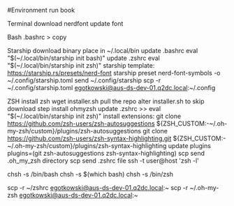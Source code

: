 #Environment run book

Terminal
    download nerdfont
    update font

Bash
    .bashrc > copy
    
Starship
    download binary
    place in ~/.local/bin
    update .bashrc
    	eval "$(~/.local/bin/starship init bash)"
    update .zshrc
    	eval "$(~/.local/bin/starship init zsh)"
    starship template:
		https://starship.rs/presets/nerd-font
		starship preset nerd-font-symbols -o ~/.config/starship.toml
    send ~/.config/starship
	scp -r ~/.config/starship.toml egotkowski@aus-ds-dev-01.q2dc.local:~/.config

ZSH
    install zsh
        wget installer.sh
        pull the repo
        alter installer.sh to skip download step
    install ohmyzsh
        update .zshrc >> eval "$(~/.local/bin/starship init zsh)"
	install extensions:
		git clone https://github.com/zsh-users/zsh-autosuggestions ${ZSH_CUSTOM:-~/.oh-my-zsh/custom}/plugins/zsh-autosuggestions
		git clone https://github.com/zsh-users/zsh-syntax-highlighting.git ${ZSH_CUSTOM:-~/.oh-my-zsh/custom}/plugins/zsh-syntax-highlighting
    update plugins
		plugins=(git zsh-autosuggestions zsh-syntax-highlighting)
    scp send .oh_my_zsh directory
    scp send .zshrc file
    ssh -t user@host 'zsh -l'
    
chsh -s /bin/bash
chsh -s $(which bash)
chsh -s /bin/zsh

scp -r ~/zshrc egotkowski@aus-ds-dev-01.q2dc.local:~
scp -r ~/.oh-my-zsh egotkowski@aus-ds-dev-01.q2dc.local:~
